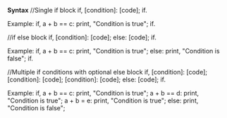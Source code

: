 **Syntax**
//Single if block
if, [condition]:
  [code];
if.

Example:
if, a + b == c:
  print, "Condition is true";
if.

//if else block
if, [condition]:
  [code];
else:
  [code];
if.

Example:
if, a + b == c:
  print, "Condition is true";
else:
  print, "Condition is false";
if.

//Multiple if conditions with optional else block
if, [condition]:
  [code];
[condition]:
  [code];
[condition]:
  [code];
else:
  [code];
if.

Example:
if, a + b == c:
  print, "Condition is true";
a + b == d:
  print, "Condition is true";
a + b = e:
  print, "Condition is true";
else:
  print, "Condition is false";
